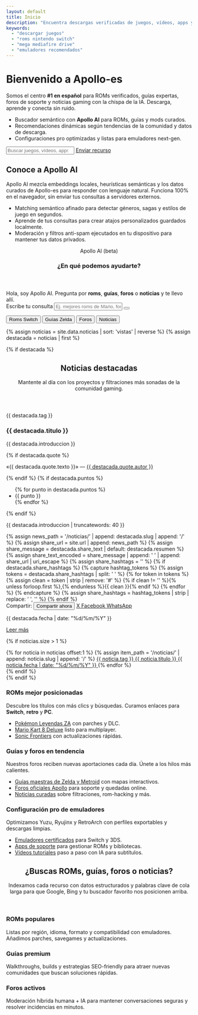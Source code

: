 ```yaml
---
layout: default
title: Inicio
description: "Encuentra descargas verificadas de juegos, vídeos, apps y emuladores listos para tu consola o PC."
keywords:
  - "descargar juegos"
  - "roms nintendo switch"
  - "mega mediafire drive"
  - "emuladores recomendados"
---
```


<div class="home-catalog" data-catalog-root>
  <div class="hero">
    <h1>Bienvenido a <strong>Apollo-es</strong></h1>
    <p>Somos el centro <strong>#1 en español</strong> para ROMs verificados, guías expertas, foros de soporte y noticias gaming con la chispa de la IA. Descarga, aprende y conecta sin ruido.</p>
    <ul class="hero-highlights">
      <li><i class="ti ti-sparkles"></i> Buscador semántico con <strong>Apollo AI</strong> para ROMs, guías y mods curados.</li>
      <li><i class="ti ti-graph"></i> Recomendaciones dinámicas según tendencias de la comunidad y datos de descarga.</li>
      <li><i class="ti ti-device-gamepad-2"></i> Configuraciones pro optimizadas y listas para emuladores next-gen.</li>
    </ul>
    <div class="search">
      <input id="q" type="search" placeholder="Buscar juegos, vídeos, apps, guías o foros...">
      <a class="btn primary" href="/enviar"><i class="ti ti-upload"></i> Enviar recurso</a>
    </div>
  </div>

  <section class="home-ai" id="apollo-ai">
    <div class="home-ai-copy">
      <h2>Conoce a Apollo AI</h2>
      <p>Apollo AI mezcla embeddings locales, heurísticas semánticas y los datos curados de Apollo-es para responder con lenguaje natural. Funciona 100% en el navegador, sin enviar tus consultas a servidores externos.</p>
      <ul class="ai-perks">
        <li><i class="ti ti-target"></i> Matching semántico afinado para detectar géneros, sagas y estilos de juego en segundos.</li>
        <li><i class="ti ti-sparkles"></i> Aprende de tus consultas para crear atajos personalizados guardados localmente.</li>
        <li><i class="ti ti-shield-lock"></i> Moderación y filtros anti-spam ejecutados en tu dispositivo para mantener tus datos privados.</li>
      </ul>
    </div>
    <div class="home-ai-widget" data-ai-widget>
      <header class="widget-header">
        <span class="widget-eyebrow">Apollo AI (beta)</span>
        <h3>¿En qué podemos ayudarte?</h3>
      </header>
      <div class="widget-body">
        <div class="chat-window" data-ai-messages>
          <div class="chat-message bot">Hola, soy Apollo AI. Pregunta por <strong>roms</strong>, <strong>guías</strong>, <strong>foros</strong> o <strong>noticias</strong> y te llevo allí.</div>
        </div>
        <form class="chat-form" data-ai-form>
          <label class="sr-only" for="apollo-ai-input">Escribe tu consulta</label>
          <input id="apollo-ai-input" name="q" type="text" placeholder="Ej. mejores roms de Mario, foros de Pokémon..." autocomplete="off" required>
          <button class="btn primary" type="submit"><i class="ti ti-send"></i></button>
        </form>
        <div class="chat-suggestions" data-ai-suggestions>
          <button type="button" data-ai-suggestion="roms switch">Roms Switch</button>
          <button type="button" data-ai-suggestion="guías zelda">Guías Zelda</button>
          <button type="button" data-ai-suggestion="foro comunidad">Foros</button>
          <button type="button" data-ai-suggestion="noticias filtraciones">Noticias</button>
        </div>
        <div class="chat-trending" data-ai-trending hidden>
          <p class="chat-trending-title"><i class="ti ti-trending-up"></i> Consultas populares generadas por Apollo AI</p>
          <div class="chat-trending-list" data-ai-trending-list></div>
        </div>
      </div>
    </div>
  </section>

{% assign noticias = site.data.noticias | sort: 'vistas' | reverse %}
{% assign destacada = noticias | first %}

{% if destacada %}
<section class="news-section">
  <header class="news-header">
    <h2>Noticias destacadas</h2>
    <p>Mantente al día con los proyectos y filtraciones más sonadas de la comunidad gaming.</p>
  </header>

  <div class="news-grid">
    <article id="{{ destacada.slug }}" class="news-card">
      <div class="news-card-body">
        <p class="news-tag">{{ destacada.tag }}</p>
        <h3>{{ destacada.titulo }}</h3>
        <p>{{ destacada.introduccion }}</p>
        {% if destacada.quote %}
        <p class="news-quote">«{{ destacada.quote.texto }}» — <a href="{{ destacada.quote.url }}" target="_blank" rel="noopener">{{ destacada.quote.autor }}</a></p>
        {% endif %}
        {% if destacada.puntos %}
        <ul class="news-highlights">
          {% for punto in destacada.puntos %}
          <li>{{ punto }}</li>
          {% endfor %}
        </ul>
        {% endif %}
        <div class="news-excerpt">
          <p>{{ destacada.introduccion | truncatewords: 40 }}</p>
        </div>
        {% assign news_path = '/noticias/' | append: destacada.slug | append: '/' %}
        {% assign share_url = site.url | append: news_path %}
        {% assign share_message = destacada.share_text | default: destacada.resumen %}
        {% assign share_text_encoded = share_message | append: ' ' | append: share_url | uri_escape %}
        {% assign share_hashtags = '' %}
        {% if destacada.share_hashtags %}
          {% capture hashtag_tokens %}
            {% assign tokens = destacada.share_hashtags | split: ' ' %}
            {% for token in tokens %}
              {% assign clean = token | strip | remove: '#' %}
              {% if clean != '' %}{% unless forloop.first %},{% endunless %}{{ clean }}{% endif %}
            {% endfor %}
          {% endcapture %}
          {% assign share_hashtags = hashtag_tokens | strip | replace: ' ', '' %}
        {% endif %}
        <div class="news-share" data-share data-share-url="{{ share_url }}" data-share-title="{{ destacada.titulo }}" data-share-text="{{ share_message | append: '\n' | append: share_url }}">
          <span>Compartir:</span>
          <button class="btn share share-native" type="button" data-share-native>
            <i class="ti ti-share-3"></i> Compartir ahora
          </button>
          <a class="btn share" href="https://twitter.com/intent/tweet?url={{ share_url | uri_escape }}&text={{ share_text_encoded }}{% if share_hashtags != '' %}&hashtags={{ share_hashtags | uri_escape }}{% endif %}" target="_blank" rel="noopener" data-platform="x">
            <i class="ti ti-brand-twitter"></i> X
          </a>
          <a class="btn share" href="https://www.facebook.com/sharer/sharer.php?u={{ share_url | uri_escape }}&quote={{ share_text_encoded }}" target="_blank" rel="noopener" data-platform="facebook">
            <i class="ti ti-brand-facebook"></i> Facebook
          </a>
          <a class="btn share" href="https://wa.me/?text={{ share_text_encoded }}" target="_blank" rel="noopener" data-platform="whatsapp">
            <i class="ti ti-brand-whatsapp"></i> WhatsApp
          </a>
        </div>
        <p class="news-meta">{{ destacada.fecha | date: "%d/%m/%Y" }}</p>
        <a class="btn primary news-read-more" href="{{ news_path | relative_url }}"><i class="ti ti-book"></i> Leer más</a>
      </div>
    </article>
  </div>

  {% if noticias.size > 1 %}
  <div class="news-secondary">
    {% for noticia in noticias offset:1 %}
    {% assign item_path = '/noticias/' | append: noticia.slug | append: '/' %}
    <a class="news-secondary-card" href="{{ item_path | relative_url }}">
      <span class="news-secondary-tag">{{ noticia.tag }}</span>
      <span class="news-secondary-title">{{ noticia.titulo }}</span>
      <span class="news-secondary-meta">{{ noticia.fecha | date: "%d/%m/%Y" }}</span>
    </a>
    {% endfor %}
  </div>
  {% endif %}
</section>
{% endif %}

  <section class="home-topics">
    <div class="topic-card">
      <h3>ROMs mejor posicionadas</h3>
      <p>Descubre los títulos con más clics y búsquedas. Curamos enlaces para <strong>Switch</strong>, <strong>retro</strong> y <strong>PC</strong>.</p>
      <ul>
        <li><a href="/juegos/pokemon-leyendas-za/">Pokémon Leyendas ZA</a> con parches y DLC.</li>
        <li><a href="/juegos/mario-kart-8-deluxe/">Mario Kart 8 Deluxe</a> listo para multiplayer.</li>
        <li><a href="/juegos/sonic-frontiers/">Sonic Frontiers</a> con actualizaciones rápidas.</li>
      </ul>
    </div>
    <div class="topic-card">
      <h3>Guías y foros en tendencia</h3>
      <p>Nuestros foros reciben nuevas aportaciones cada día. Únete a los hilos más calientes.</p>
      <ul>
        <li><a href="/guias/">Guías maestras de Zelda y Metroid</a> con mapas interactivos.</li>
        <li><a href="/foros/">Foros oficiales Apollo</a> para soporte y quedadas online.</li>
        <li><a href="/noticias/">Noticias curadas</a> sobre filtraciones, rom-hacking y más.</li>
      </ul>
    </div>
    <div class="topic-card">
      <h3>Configuración pro de emuladores</h3>
      <p>Optimizamos Yuzu, Ryujinx y RetroArch con perfiles exportables y descargas limpias.</p>
      <ul>
        <li><a href="/emuladores/">Emuladores certificados</a> para Switch y 3DS.</li>
        <li><a href="/apps/">Apps de soporte</a> para gestionar ROMs y bibliotecas.</li>
        <li><a href="/videos/">Vídeos tutoriales</a> paso a paso con IA para subtítulos.</li>
      </ul>
    </div>
  </section>

  <section class="home-seo">
    <header>
      <h2>¿Buscas ROMs, guías, foros o noticias?</h2>
      <p>Indexamos cada recurso con datos estructurados y palabras clave de cola larga para que Google, Bing y tu buscador favorito nos posicionen arriba.</p>
    </header>
    <div class="seo-columns">
      <div>
        <h3>ROMs populares</h3>
        <p>Listas por región, idioma, formato y compatibilidad con emuladores. Añadimos parches, savegames y actualizaciones.</p>
      </div>
      <div>
        <h3>Guías premium</h3>
        <p>Walkthroughs, builds y estrategias SEO-friendly para atraer nuevas comunidades que buscan soluciones rápidas.</p>
      </div>
      <div>
        <h3>Foros activos</h3>
        <p>Moderación híbrida humana + IA para mantener conversaciones seguras y resolver incidencias en minutos.</p>
      </div>
    </div>
  </section>
</div>

<script type="application/ld+json">
{
  "@context": "https://schema.org",
  "@type": "FAQPage",
  "mainEntity": [
    {
      "@type": "Question",
      "name": "¿Dónde descargar ROMs verificadas de Nintendo Switch?",
      "acceptedAnswer": {
        "@type": "Answer",
        "text": "En Apollo-es curamos ROMs con enlaces verificados, metadatos completos y soporte comunitario para Nintendo Switch, 3DS y consolas retro."
      }
    },
    {
      "@type": "Question",
      "name": "¿Cómo acceder a guías y tutoriales paso a paso?",
      "acceptedAnswer": {
        "@type": "Answer",
        "text": "Visita la sección de guías donde recopilamos walkthroughs, builds y vídeos con subtítulos IA listos para compartir."
      }
    },
    {
      "@type": "Question",
      "name": "¿Hay foros y comunidad para resolver dudas?",
      "acceptedAnswer": {
        "@type": "Answer",
        "text": "Sí, contamos con foros moderados y con Apollo AI, que sugiere hilos activos, guías y descargas verificadas según tu consulta."
      }
    }
  ]
}
</script>
